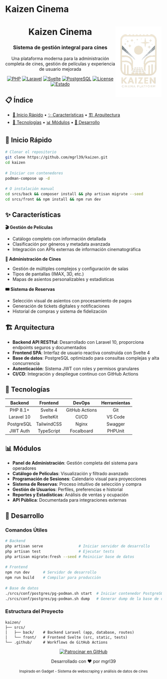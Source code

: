# Kaizen Cinema

<div align="center">
  <img src="srcs/front/static/images/kaizen_logo_transparent.png" width="150px" align="right"/>
  <h1>Kaizen Cinema</h1>
  <h3>Sistema de gestión integral para cines</h3>
  <p>Una plataforma moderna para la administración completa de cines, gestión de películas y experiencia de usuario mejorada</p>

[![PHP](https://img.shields.io/badge/PHP-8.1%2B-8892BF?style=flat-square&logo=php)](https://php.net)
[![Laravel](https://img.shields.io/badge/Laravel-10.x-FF2D20?style=flat-square&logo=laravel)](https://laravel.com)
[![Svelte](https://img.shields.io/badge/Svelte-4.x-FF3E00?style=flat-square&logo=svelte)](https://svelte.dev)
[![PostgreSQL](https://img.shields.io/badge/PostgreSQL-15-336791?style=flat-square&logo=postgresql)](https://postgresql.org)
[![License](https://img.shields.io/badge/License-MIT-green?style=flat-square)](LICENSE)
[![Estado](https://img.shields.io/badge/Estado-Desarrollo-blue?style=flat-square)](https://github.com/mgrl39/kaizen)

</div>

## 📋 Índice

- [🚀 Inicio Rápido](#-inicio-rápido) • [✨ Características](#-características) • [🏗️ Arquitectura](#-arquitectura)
- [🧰 Tecnologías](#-tecnologías) • [📊 Módulos](#-módulos) • [🔧 Desarrollo](#-desarrollo)

## 🚀 Inicio Rápido

```bash
# Clonar el repositorio
git clone https://github.com/mgrl39/kaizen.git
cd kaizen

# Iniciar con contenedores
podman-compose up -d

# O instalación manual
cd srcs/back && composer install && php artisan migrate --seed
cd srcs/front && npm install && npm run dev
```

## ✨ Características

**🎬 Gestión de Películas**

- Catálogo completo con información detallada
- Clasificación por géneros y metadata avanzada
- Integración con APIs externas de información cinematográfica

**🏢 Administración de Cines**

- Gestión de múltiples complejos y configuración de salas
- Tipos de pantallas (IMAX, 3D, etc.)
- Mapas de asientos personalizables y estadísticas

**🎟️ Sistema de Reservas**

- Selección visual de asientos con procesamiento de pagos
- Generación de tickets digitales y notificaciones
- Historial de compras y sistema de fidelización

## 🏗️ Arquitectura

- **Backend API RESTful**: Desarrollado con Laravel 10, proporciona endpoints seguros y documentados
- **Frontend SPA**: Interfaz de usuario reactiva construida con Svelte 4
- **Base de datos**: PostgreSQL optimizado para consultas complejas y alta concurrencia
- **Autenticación**: Sistema JWT con roles y permisos granulares
- **CI/CD**: Integración y despliegue continuo con GitHub Actions

## 🧰 Tecnologías

|  Backend   |  Frontend   |     DevOps     | Herramientas |
| :--------: | :---------: | :------------: | :----------: |
|  PHP 8.1+  |  Svelte 4   | GitHub Actions |     Git      |
| Laravel 10 |  SvelteKit  |     CI/CD      |   VS Code    |
| PostgreSQL | TailwindCSS |     Nginx      |   Swagger    |
|  JWT Auth  | TypeScript  |   Focalboard   |   PHPUnit    |

## 📊 Módulos

- **Panel de Administración**: Gestión completa del sistema para operadores
- **Catálogo de Películas**: Visualización y filtrado avanzado
- **Programación de Sesiones**: Calendario visual para proyecciones
- **Sistema de Reservas**: Proceso intuitivo de selección y compra
- **Gestión de Usuarios**: Perfiles, preferencias e historial
- **Reportes y Estadísticas**: Análisis de ventas y ocupación
- **API Pública**: Documentada para integraciones externas

## 🔧 Desarrollo

### Comandos Útiles

```bash
# Backend
php artisan serve                # Iniciar servidor de desarrollo
php artisan test                 # Ejecutar tests
php artisan migrate:fresh --seed # Reiniciar base de datos

# Frontend
npm run dev      # Servidor de desarrollo
npm run build    # Compilar para producción

# Base de datos
./srcs/conf/postgres/pg-podman.sh start  # Iniciar contenedor PostgreSQL
./srcs/conf/postgres/pg-podman.sh dump   # Generar dump de la base de datos
```

### Estructura del Proyecto

```
kaizen/
├── srcs/
│   ├── back/    # Backend Laravel (app, database, routes)
│   └── front/   # Frontend Svelte (src, static, tests)
└── .github/     # Workflows de GitHub Actions
```

<div align="center">
<a href="https://github.com/sponsors/mgrl39">
  <img src="https://img.shields.io/badge/Patrocinar-mgrl39-ea4aaa?style=for-the-badge&logo=github-sponsors" alt="Patrocinar en GitHub" />
</a>

<p>Desarrollado con ❤️ por mgrl39</p>
<p><small>Inspirado en Gadget - Sistema de webscraping y análisis de datos de cines</small></p>
</div>
